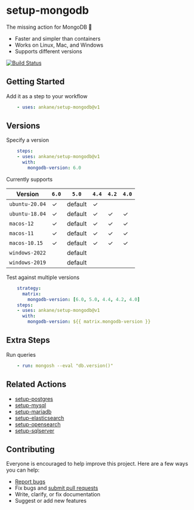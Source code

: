 # setup-mongodb

The missing action for MongoDB :tada:

- Faster and simpler than containers
- Works on Linux, Mac, and Windows
- Supports different versions

[![Build Status](https://github.com/ankane/setup-mongodb/workflows/build/badge.svg?branch=v1)](https://github.com/ankane/setup-mongodb/actions)

## Getting Started

Add it as a step to your workflow

```yml
    - uses: ankane/setup-mongodb@v1
```

## Versions

Specify a version

```yml
    steps:
    - uses: ankane/setup-mongodb@v1
      with:
        mongodb-version: 6.0
```

Currently supports

Version | `6.0` | `5.0` | `4.4` | `4.2` | `4.0`
--- | --- | --- | --- | --- | ---
`ubuntu-20.04` | ✓ | default | ✓ | |
`ubuntu-18.04` | ✓ | default | ✓ | ✓ | ✓
`macos-12` | ✓ | default | ✓ | ✓ | ✓
`macos-11` | ✓ | default | ✓ | ✓ | ✓
`macos-10.15` | ✓ | default | ✓ | ✓ | ✓
`windows-2022` | | default | | |
`windows-2019` | | default | | |

Test against multiple versions

```yml
    strategy:
      matrix:
        mongodb-version: [6.0, 5.0, 4.4, 4.2, 4.0]
    steps:
    - uses: ankane/setup-mongodb@v1
      with:
        mongodb-version: ${{ matrix.mongodb-version }}
```

## Extra Steps

Run queries

```yml
    - run: mongosh --eval "db.version()"
```

## Related Actions

- [setup-postgres](https://github.com/ankane/setup-postgres)
- [setup-mysql](https://github.com/ankane/setup-mysql)
- [setup-mariadb](https://github.com/ankane/setup-mariadb)
- [setup-elasticsearch](https://github.com/ankane/setup-elasticsearch)
- [setup-opensearch](https://github.com/ankane/setup-opensearch)
- [setup-sqlserver](https://github.com/ankane/setup-sqlserver)

## Contributing

Everyone is encouraged to help improve this project. Here are a few ways you can help:

- [Report bugs](https://github.com/ankane/setup-mongodb/issues)
- Fix bugs and [submit pull requests](https://github.com/ankane/setup-mongodb/pulls)
- Write, clarify, or fix documentation
- Suggest or add new features
